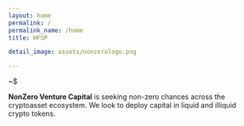 ```yaml
---
layout: home
permalink: /
permalink_name: /home
title: HFSP

detail_image: assets/nonzerologo.png

---
```


~$ 

**NonZero Venture Capital** is seeking non-zero chances across the cryptoasset ecosystem. We look to deploy capital in liquid and illiquid crypto tokens.

